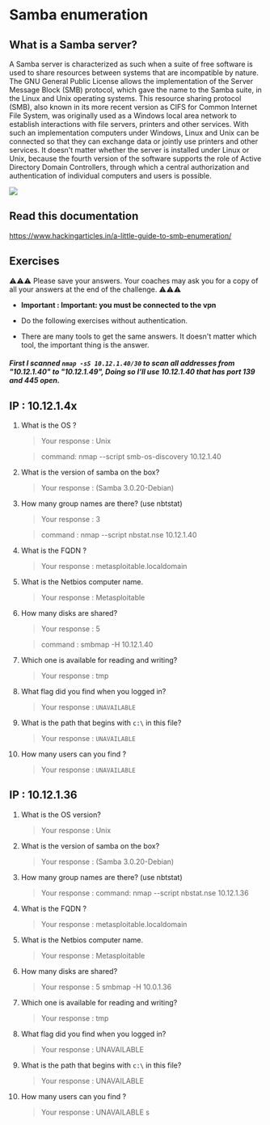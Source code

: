 # Samba enumeration 

## What is a Samba server?
A Samba server is characterized as such when a suite of free software is used to share resources between systems that are incompatible by nature. The GNU General Public License allows the implementation of the Server Message Block (SMB) protocol, which gave the name to the Samba suite, in the Linux and Unix operating systems.  This resource sharing protocol (SMB), also known in its more recent version as CIFS for Common Internet File System, was originally used as a Windows local area network to establish interactions with file servers, printers and other services. With such an implementation computers under Windows, Linux and Unix can be connected so that they can exchange data or jointly use printers and other services. It doesn't matter whether the server is installed under Linux or Unix, because the fourth version of the software supports the role of Active Directory Domain Controllers, through which a central authorization and authentication of individual computers and users is possible. 

![](https://media1.giphy.com/media/l0IpWimdziTLydf8Y/giphy.gif?cid=ecf05e47u0ta0o7c381p9h28ksitujm1i8nk406hhplongkq&rid=giphy.gif&ct=g)


## Read this documentation 
https://www.hackingarticles.in/a-little-guide-to-smb-enumeration/


## Exercises 
⚠️⚠️⚠️ Please save your answers. Your coaches may ask you for a copy of all your answers at the end of the challenge. ⚠️⚠️⚠️

- **Important : Important: you must be connected to the vpn**


- Do the following exercises without authentication.
- There are many tools to get the same answers. It doesn't matter which tool, the important thing is the answer.


##### First I scanned `nmap -sS 10.12.1.40/30`  to scan all addresses from "10.12.1.40" to "10.12.1.49", Doing so I'll use 10.12.1.40 that has port 139 and 445 open.



## IP : 10.12.1.4x
1. What is the OS ?

    > Your response : Unix 
    
    > command: nmap --script smb-os-discovery 10.12.1.40
    
1. What is the version of samba on the box? 

    > Your response : (Samba 3.0.20-Debian)
    
1. How many group names are there? (use nbtstat)

    > Your response : 3
    
    > command : nmap --script nbstat.nse 10.12.1.40
    
1. What is the FQDN ?

    > Your response : metasploitable.localdomain
    
1. What is the Netbios computer name. 


    > Your response : Metasploitable
    
1. How many disks are shared?


    > Your response : 5
    
    > command : smbmap -H 10.12.1.40
        
1. Which one is available for reading and writing? 
    > Your response : tmp
    
1. What flag did you find when you logged in?
    > Your response : `UNAVAILABLE`
1. What is the path that begins with ``c:\`` in this file?
    > Your response : `UNAVAILABLE`
1. How many users can you find ?
    > Your response : `UNAVAILABLE`


## IP : 10.12.1.36
1. What is the OS version? 
    > Your response : Unix
    
1. What is the version of samba on the box? 
    > Your response : (Samba 3.0.20-Debian)
    
1. How many group names are there? (use nbtstat)

    > Your response : 
    > command: nmap --script nbstat.nse 10.12.1.36
    
1. What is the FQDN ?

    > Your response :  metasploitable.localdomain
    
1. What is the Netbios computer name. 
    > Your response : Metasploitable
    
1. How many disks are shared?
    > Your response : 5
    > smbmap -H 10.0.1.36 
1. Which one is available for reading and writing? 
    > Your response : tmp
1. What flag did you find when you logged in?
    > Your response : UNAVAILABLE
1. What is the path that begins with ``c:\`` in this file?
    > Your response : UNAVAILABLE
1. How many users can you find ?
    > Your response : UNAVAILABLE
s